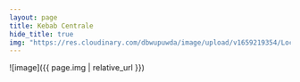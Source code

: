 ```yaml
---
layout: page
title: Kebab Centrale
hide_title: true
img: "https://res.cloudinary.com/dbwupuwda/image/upload/v1659219354/Locali/kebabcentrale.png"
---
```


![image]({{ page.img | relative_url }})

